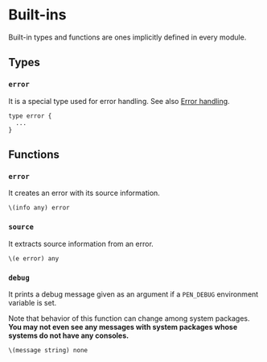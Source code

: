 # Built-ins

Built-in types and functions are ones implicitly defined in every module.

## Types

### `error`

It is a special type used for error handling. See also [Error handling](/references/language/syntax.md#error-handling).

```pen
type error {
  ...
}
```

## Functions

### `error`

It creates an error with its source information.

```pen
\(info any) error
```

### `source`

It extracts source information from an error.

```pen
\(e error) any
```

### `debug`

It prints a debug message given as an argument if a `PEN_DEBUG` environment variable is set.

Note that behavior of this function can change among system packages. **You may not even see any messages with system packages whose systems do not have any consoles.**

```pen
\(message string) none
```
